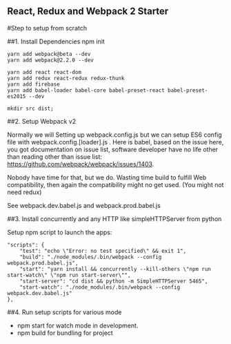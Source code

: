 React, Redux and Webpack 2 Starter
---

#Step to setup from scratch

##1. Install Dependencies
    npm init

    yarn add webpack@beta --dev
    yarn add webpack@2.2.0 --dev

    yarn add react react-dom
    yarn add redux react-redux redux-thunk
    yarn add firebase
    yarn add babel-loader babel-core babel-preset-react babel-preset-es2015 --dev

    mkdir src dist;
    

##2. Setup Webpack v2

Normally we will Setting up webpack.config.js but we can setup ES6 config file with webpack.config.[loader].js .
Here is babel, based on the issue here, you got documentation on issue list, software developer have no life other than reading other than issue list:
https://github.com/webpack/webpack/issues/1403.

Nobody have time for that, but we do. Wasting time build to fulfill Web compatibility, then again the compatibility might no get used. (You might not need redux)

See webpack.dev.babel.js and webpack.prod.babel.js


##3. Install concurrently and any HTTP like simpleHTTPServer from python

Setup npm script to launch the apps:

    "scripts": {
        "test": "echo \"Error: no test specified\" && exit 1",
        "build": "./node_modules/.bin/webpack --config webpack.prod.babel.js",
        "start": "yarn install && concurrently --kill-others \"npm run start-watch\" \"npm run start-server\"",
        "start-server": "cd dist && python -m SimpleHTTPServer 5465",
        "start-watch": "./node_modules/.bin/webpack --config webpack.dev.babel.js"
    },


##4. Run setup scripts for various mode

- npm start for watch mode in development.
- npm build for bundling for project



